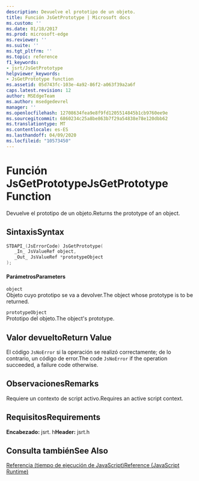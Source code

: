 ```yaml
---
description: Devuelve el prototipo de un objeto.
title: Función JsGetPrototype | Microsoft docs
ms.custom: ''
ms.date: 01/18/2017
ms.prod: microsoft-edge
ms.reviewer: ''
ms.suite: ''
ms.tgt_pltfrm: ''
ms.topic: reference
f1_keywords:
- jsrt/JsGetPrototype
helpviewer_keywords:
- JsGetPrototype function
ms.assetid: 05d743fc-103e-4a92-86f2-a063f39a2a6f
caps.latest.revision: 12
author: MSEdgeTeam
ms.author: msedgedevrel
manager: ''
ms.openlocfilehash: 12708634fea9e8f9fd1205514845b1cb9760ee9e
ms.sourcegitcommit: 6860234c25a8be863b7f29a54838e78e120dbb62
ms.translationtype: MT
ms.contentlocale: es-ES
ms.lasthandoff: 04/09/2020
ms.locfileid: "10573450"
---
```

# <span data-ttu-id="072b9-103">Función JsGetPrototype</span><span class="sxs-lookup"><span data-stu-id="072b9-103">JsGetPrototype Function</span></span>
<span data-ttu-id="072b9-104">Devuelve el prototipo de un objeto.</span><span class="sxs-lookup"><span data-stu-id="072b9-104">Returns the prototype of an object.</span></span>  
  
## <span data-ttu-id="072b9-105">Sintaxis</span><span class="sxs-lookup"><span data-stu-id="072b9-105">Syntax</span></span>  
  
```cpp  
STDAPI_(JsErrorCode) JsGetPrototype(  
   _In_ JsValueRef object,  
   _Out_ JsValueRef *prototypeObject  
);  
```  
  
#### <span data-ttu-id="072b9-106">Parámetros</span><span class="sxs-lookup"><span data-stu-id="072b9-106">Parameters</span></span>  
 `object`  
 <span data-ttu-id="072b9-107">Objeto cuyo prototipo se va a devolver.</span><span class="sxs-lookup"><span data-stu-id="072b9-107">The object whose prototype is to be returned.</span></span>  
  
 `prototypeObject`  
 <span data-ttu-id="072b9-108">Prototipo del objeto.</span><span class="sxs-lookup"><span data-stu-id="072b9-108">The object's prototype.</span></span>  
  
## <span data-ttu-id="072b9-109">Valor devuelto</span><span class="sxs-lookup"><span data-stu-id="072b9-109">Return Value</span></span>  
 <span data-ttu-id="072b9-110">El código `JsNoError` si la operación se realizó correctamente; de lo contrario, un código de error.</span><span class="sxs-lookup"><span data-stu-id="072b9-110">The code `JsNoError` if the operation succeeded, a failure code otherwise.</span></span>  
  
## <span data-ttu-id="072b9-111">Observaciones</span><span class="sxs-lookup"><span data-stu-id="072b9-111">Remarks</span></span>  
 <span data-ttu-id="072b9-112">Requiere un contexto de script activo.</span><span class="sxs-lookup"><span data-stu-id="072b9-112">Requires an active script context.</span></span>  
  
## <span data-ttu-id="072b9-113">Requisitos</span><span class="sxs-lookup"><span data-stu-id="072b9-113">Requirements</span></span>  
 <span data-ttu-id="072b9-114">**Encabezado:** jsrt. h</span><span class="sxs-lookup"><span data-stu-id="072b9-114">**Header:** jsrt.h</span></span>  
  
## <span data-ttu-id="072b9-115">Consulta también</span><span class="sxs-lookup"><span data-stu-id="072b9-115">See Also</span></span>  
 [<span data-ttu-id="072b9-116">Referencia (tiempo de ejecución de JavaScript)</span><span class="sxs-lookup"><span data-stu-id="072b9-116">Reference (JavaScript Runtime)</span></span>](../chakra-hosting/reference-javascript-runtime.md)